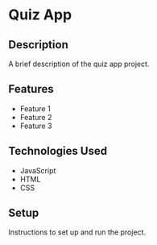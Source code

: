# Quiz App

## Description

A brief description of the quiz app project.

## Features

- Feature 1
- Feature 2
- Feature 3

## Technologies Used

- JavaScript
- HTML
- CSS

## Setup

Instructions to set up and run the project.
